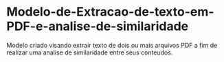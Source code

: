 # Modelo-de-Extracao-de-texto-em-PDF-e-analise-de-similaridade
Modelo criado visando extrair texto de dois ou mais arquivos PDF a fim de realizar uma analise de similaridade entre seus conteudos.
